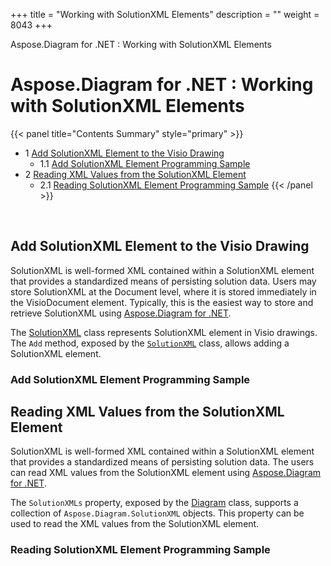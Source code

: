 +++
title = "Working with SolutionXML Elements" 
description = "" 
weight = 8043 
+++

Aspose.Diagram for .NET : Working with SolutionXML Elements  

# Aspose.Diagram for .NET : Working with SolutionXML Elements


{{< panel title="Contents Summary" style="primary" >}}
*   1 [Add SolutionXML Element to the Visio Drawing](#WorkingwithSolutionXMLElements-AddSolutionXMLElementtotheVisioDrawing)
    *   1.1 [Add SolutionXML Element Programming Sample](#WorkingwithSolutionXMLElements-AddSolutionXMLElementProgrammingSample)
*   2 [Reading XML Values from the SolutionXML Element](#WorkingwithSolutionXMLElements-ReadingXMLValuesfromtheSolutionXMLElement)
    *   2.1 [Reading SolutionXML Element Programming Sample](#WorkingwithSolutionXMLElements-ReadingSolutionXMLElementProgrammingSample)
{{< /panel >}}
 

 

## Add SolutionXML Element to the Visio Drawing

SolutionXML is well-formed XML contained within a SolutionXML element that provides a standardized means of persisting solution data. Users may store SolutionXML at the Document level, where it is stored immediately in the VisioDocument element. Typically, this is the easiest way to store and retrieve SolutionXML using [Aspose.Diagram for .NET](http://www.aspose.com/.net/diagram-component.aspx).

The [SolutionXML](http://www.aspose.com/api/net/diagram/aspose.diagram/solutionXML) class represents SolutionXML element in Visio drawings. The `Add` method, exposed by the [`SolutionXML`](http://www.aspose.com/api/net/diagram/aspose.diagram/solutionXML) class, allows adding a SolutionXML element.

### Add SolutionXML Element Programming Sample

## Reading XML Values from the SolutionXML Element

SolutionXML is well-formed XML contained within a SolutionXML element that provides a standardized means of persisting solution data. The users can read XML values from the SolutionXML element using [Aspose.Diagram for .NET](http://www.aspose.com/.net/diagram-component.aspx).

The `SolutionXMLs` property, exposed by the [Diagram](http://www.aspose.com/api/net/diagram/aspose.diagram/diagram) class, supports a collection of `Aspose.Diagram.SolutionXML` objects. This property can be used to read the XML values from the SolutionXML element.

### Reading SolutionXML Element Programming Sample

